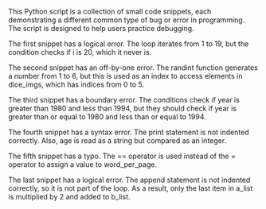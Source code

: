 
This Python script is a collection of small code snippets, each demonstrating a different common type of bug or error in programming. The script is designed to help users practice debugging.

The first snippet has a logical error. The loop iterates from 1 to 19, but the condition checks if i is 20, which it never is.

The second snippet has an off-by-one error. The randint function generates a number from 1 to 6, but this is used as an index to access elements in dice_imgs, which has indices from 0 to 5.

The third snippet has a boundary error. The conditions check if year is greater than 1980 and less than 1994, but they should check if year is greater than or equal to 1980 and less than or equal to 1994.

The fourth snippet has a syntax error. The print statement is not indented correctly. Also, age is read as a string but compared as an integer.

The fifth snippet has a typo. The == operator is used instead of the = operator to assign a value to word_per_page.

The last snippet has a logical error. The append statement is not indented correctly, so it is not part of the loop. As a result, only the last item in a_list is multiplied by 2 and added to b_list.